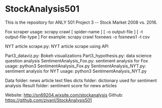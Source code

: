 # StockAnalysis501
This is the repository for ANLY 501 Project 3 -- Stock Market 2008 vs. 2016.

Fox scraper usage: scrapy crawl [ spider-name ] [ -o output-file ] [ -t output-file-type ]
For example: scrapy crawl foxnews -o foxnews1 -t csv

NYT article scrape.py: NYT article scrape using API

Part3_dataviz.py: Bokeh visualizations
Part3_hypothesis.py: data science question analysis
SentimentAnalysis_Fox.py: sentiment analysis for Fox
                          usage: python3 SentimentAnalysis_Fox.py
SentimentAnalysis_NYT.py: sentiment analysis for NYT
                          usage: python3 SentimentAnalysis_NYT.py

Data folder: news article text files
dicts folder: dictionary used for sentiment analysis
Result folder: sentiment score for news articles

Website: http://sn69204.wixsite.com/stockanalysis
Github: https://github.com/ziyanl/StockAnalysis501
